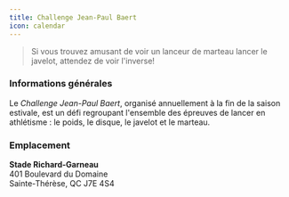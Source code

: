 ```yaml
---
title: Challenge Jean-Paul Baert
icon: calendar
---
```


> Si vous trouvez amusant de voir un lanceur de marteau lancer le javelot, attendez de voir l'inverse!

### Informations générales

Le _Challenge Jean-Paul Baert_, organisé annuellement à la fin de la saison estivale, est un défi regroupant l'ensemble des épreuves de lancer en athlétisme : le poids, le disque, le javelot et le marteau.

### Emplacement

**Stade Richard-Garneau**  
401 Boulevard du Domaine  
Sainte-Thérèse, QC J7E 4S4
